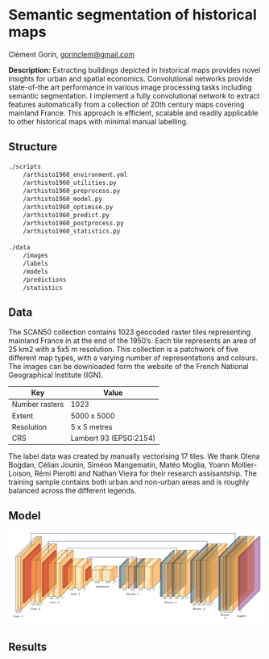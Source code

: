 # Semantic segmentation of historical maps

Clément Gorin, gorinclem@gmail.com

**Description:** Extracting buildings depicted in historical maps provides novel insights for urban and spatial economics. Convolutional networks provide state-of-the art performance in various image processing tasks including semantic segmentation. I implement a fully convolutional network to extract features automatically from a collection of 20th century maps covering mainland France. This approach is efficient, scalable and readily applicable to other historical maps with minimal manual labelling.


## Structure

```
./scripts
	/arthisto1960_environment.yml
	/arthisto1960_utilities.py
	/arthisto1960_preprocess.py
	/arthisto1960_model.py
	/arthisto1960_optimise.py
	/arthisto1960_predict.py
	/arthisto1960_postprocess.py
	/arthisto1960_statistics.py

./data
	/images
	/labels
	/models
	/predictions
	/statistics
```

## Data

The SCAN50 collection contains 1023 geocoded raster tiles representing mainland France in at the end of the 1950’s. Each tile represents an area of 25 km2 with a 5x5 m resolution. This collection is a patchwork of five different map types, with a varying number of representations and colours. The images can be downloaded form the website of the French National Geographical Institute (IGN). 

Key | Value
--- | ---
Number rasters | 1023
Extent | 5000 x 5000
Resolution | 5 x 5 metres
CRS | Lambert 93 (EPSG:2154)


The label data was created by manually vectorising 17 tiles. We thank Olena Bogdan, Célian Jounin, Siméon Mangematin, Matéo Moglia, Yoann Mollier-Loison, Rémi Pierotti and Nathan Vieira for their research assisantship. The training sample contains both urban and non-urban areas and is roughly balanced across the different legends.

<!--
<img src='figures/fig_legend.jpg' width='500' height='500'>
<img src='figures/fig_style.jpg' width='500' height='500'>
-->


## Model


<img src='figures/fig_unet.pdf'>

## Results



